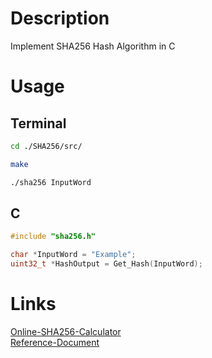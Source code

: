 # Description
Implement SHA256 Hash Algorithm in C



# Usage
## Terminal
```bash
cd ./SHA256/src/

make

./sha256 InputWord
```
## C
``` C
#include "sha256.h"

char *InputWord = "Example";
uint32_t *HashOutput = Get_Hash(InputWord);
```



# Links
[Online-SHA256-Calculator](https://xorbin.com/tools/sha256-hash-calculator)  
[Reference-Document](https://nvlpubs.nist.gov/nistpubs/FIPS/NIST.FIPS.180-4.pdf)  